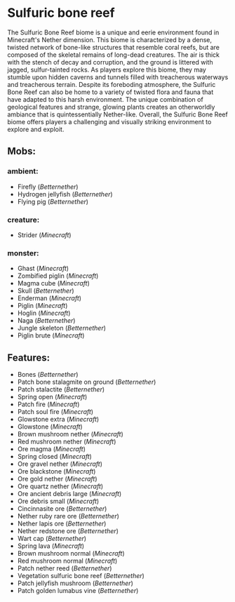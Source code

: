 
# Sulfuric bone reef
The Sulfuric Bone Reef biome is a unique and eerie environment found in Minecraft's Nether dimension. This biome is characterized by a dense, twisted network of bone-like structures that resemble coral reefs, but are composed of the skeletal remains of long-dead creatures. The air is thick with the stench of decay and corruption, and the ground is littered with jagged, sulfur-tainted rocks. As players explore this biome, they may stumble upon hidden caverns and tunnels filled with treacherous waterways and treacherous terrain. Despite its foreboding atmosphere, the Sulfuric Bone Reef can also be home to a variety of twisted flora and fauna that have adapted to this harsh environment. The unique combination of geological features and strange, glowing plants creates an otherworldly ambiance that is quintessentially Nether-like. Overall, the Sulfuric Bone Reef biome offers players a challenging and visually striking environment to explore and exploit.
## Mobs:
### ambient:
 - Firefly  (*Betternether*)
 - Hydrogen jellyfish  (*Betternether*)
 - Flying pig  (*Betternether*)
### creature:
 - Strider  (*Minecraft*)
### monster:
 - Ghast  (*Minecraft*)
 - Zombified piglin  (*Minecraft*)
 - Magma cube  (*Minecraft*)
 - Skull  (*Betternether*)
 - Enderman  (*Minecraft*)
 - Piglin  (*Minecraft*)
 - Hoglin  (*Minecraft*)
 - Naga  (*Betternether*)
 - Jungle skeleton  (*Betternether*)
 - Piglin brute  (*Minecraft*)
## Features:
 - Bones  (*Betternether*)
 - Patch bone stalagmite on ground  (*Betternether*)
 - Patch stalactite  (*Betternether*)
 - Spring open  (*Minecraft*)
 - Patch fire  (*Minecraft*)
 - Patch soul fire  (*Minecraft*)
 - Glowstone extra  (*Minecraft*)
 - Glowstone  (*Minecraft*)
 - Brown mushroom nether  (*Minecraft*)
 - Red mushroom nether  (*Minecraft*)
 - Ore magma  (*Minecraft*)
 - Spring closed  (*Minecraft*)
 - Ore gravel nether  (*Minecraft*)
 - Ore blackstone  (*Minecraft*)
 - Ore gold nether  (*Minecraft*)
 - Ore quartz nether  (*Minecraft*)
 - Ore ancient debris large  (*Minecraft*)
 - Ore debris small  (*Minecraft*)
 - Cincinnasite ore  (*Betternether*)
 - Nether ruby rare ore  (*Betternether*)
 - Nether lapis ore  (*Betternether*)
 - Nether redstone ore  (*Betternether*)
 - Wart cap  (*Betternether*)
 - Spring lava  (*Minecraft*)
 - Brown mushroom normal  (*Minecraft*)
 - Red mushroom normal  (*Minecraft*)
 - Patch nether reed  (*Betternether*)
 - Vegetation sulfuric bone reef  (*Betternether*)
 - Patch jellyfish mushroom  (*Betternether*)
 - Patch golden lumabus vine  (*Betternether*)
